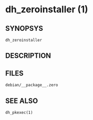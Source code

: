 # dh_zeroinstaller (1)

## SYNOPSYS
	dh_zeroinstaller

## DESCRIPTION

## FILES
	debian/__package__.zero

## SEE ALSO
	dh_pkexec(1)
